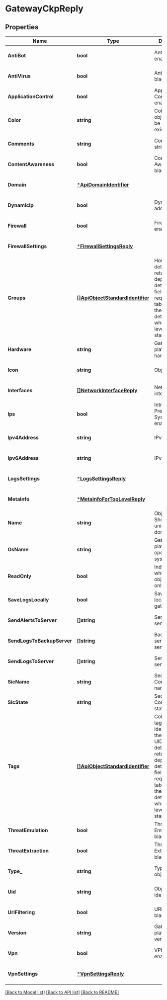 # GatewayCkpReply

## Properties
Name | Type | Description | Notes
------------ | ------------- | ------------- | -------------
**AntiBot** | **bool** | Anti-Bot blade enabled. | [optional] [default to null]
**AntiVirus** | **bool** | Anti-Virus blade enabled. | [optional] [default to null]
**ApplicationControl** | **bool** | Application Control blade enabled. | [optional] [default to null]
**Color** | **string** | Color of the object. Should be one of existing colors. | [optional] [default to null]
**Comments** | **string** | Comments string. | [optional] [default to null]
**ContentAwareness** | **bool** | Content Awareness blade enabled. | [optional] [default to null]
**Domain** | [***ApiDomainIdentifier**](ApiDomainIdentifier.md) |  | [optional] [default to null]
**DynamicIp** | **bool** | Dynamic IP address. | [optional] [default to null]
**Firewall** | **bool** | Firewall blade enabled. | [optional] [default to null]
**FirewallSettings** | [***FirewallSettingsReply**](FirewallSettingsReply.md) |  | [optional] [default to null]
**Groups** | [**[]ApiObjectStandardIdentifier**](ApiObjectStandardIdentifier.md) | How much details are returned depends on the details-level field of the request. This table shows the level of detail shown when details-level is set to standard. | [optional] [default to null]
**Hardware** | **string** | Gateway platform hardware type. | [optional] [default to null]
**Icon** | **string** | Object icon. | [optional] [default to null]
**Interfaces** | [**[]NetworkInterfaceReply**](NetworkInterfaceReply.md) | Network interfaces. | [optional] [default to null]
**Ips** | **bool** | Intrusion Prevention System blade enabled. | [optional] [default to null]
**Ipv4Address** | **string** | IPv4 address. | [optional] [default to null]
**Ipv6Address** | **string** | IPv6 address. | [optional] [default to null]
**LogsSettings** | [***LogsSettingsReply**](LogsSettingsReply.md) |  | [optional] [default to null]
**MetaInfo** | [***MetaInfoForTopLevelReply**](MetaInfoForTopLevelReply.md) |  | [optional] [default to null]
**Name** | **string** | Object name. Should be unique in the domain. | [optional] [default to null]
**OsName** | **string** | Gateway platform operating system. | [optional] [default to null]
**ReadOnly** | **bool** | Indicates whether the object is read-only. | [optional] [default to null]
**SaveLogsLocally** | **bool** | Save logs locally on the gateway. | [optional] [default to null]
**SendAlertsToServer** | **[]string** | Server(s) to send alerts to. | [optional] [default to null]
**SendLogsToBackupServer** | **[]string** | Backup server(s) to send logs to. | [optional] [default to null]
**SendLogsToServer** | **[]string** | Servers(s) to send logs to. | [optional] [default to null]
**SicName** | **string** | Secure Internal Communication name. | [optional] [default to null]
**SicState** | **string** | Secure Internal Communication state. | [optional] [default to null]
**Tags** | [**[]ApiObjectStandardIdentifier**](ApiObjectStandardIdentifier.md) | Collection of tag objects identified by the name or UID. How much details are returned depends on the details-level field of the request. This table shows the level of detail shown when details-level is set to standard. | [optional] [default to null]
**ThreatEmulation** | **bool** | Threat Emulation blade enabled. | [optional] [default to null]
**ThreatExtraction** | **bool** | Threat Extraction blade enabled. | [optional] [default to null]
**Type_** | **string** | Type of the object. | [optional] [default to null]
**Uid** | **string** | Object unique identifier. | [optional] [default to null]
**UrlFiltering** | **bool** | URL Filtering blade enabled. | [optional] [default to null]
**Version** | **string** | Gateway platform version. | [optional] [default to null]
**Vpn** | **bool** | VPN blade enabled. | [optional] [default to null]
**VpnSettings** | [***VpnSettingsReply**](VpnSettingsReply.md) |  | [optional] [default to null]

[[Back to Model list]](../README.md#documentation-for-models) [[Back to API list]](../README.md#documentation-for-api-endpoints) [[Back to README]](../README.md)


